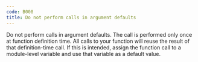 ```yaml
---
code: B008
title: Do not perform calls in argument defaults
---
```


Do not perform calls in argument defaults. The call is performed only once at function definition time. All calls to your function will reuse the result of that definition-time call. If this is intended, assign the function call to a module-level variable and use that variable as a default value.